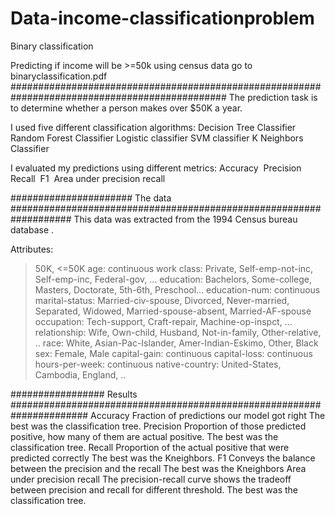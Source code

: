 # Data-income-classificationproblem
Binary classification

Predicting if income will be >=50k using census data
go to binaryclassification.pdf
###############################################################################################
The prediction task is to determine whether a person makes over $50K a year.

I  used five different classification algorithms:
Decision Tree Classifier
Random Forest Classifier
Logistic classifier
SVM classifier
K Neighbors Classifier

I evaluated my predictions using different metrics:
Accuracy 
Precision 
Recall 
F1 
Area under precision recall 

###################### The data ###################################################################
This data was extracted from the 1994 Census bureau database .

Attributes:
>50K, <=50K
age: continuous
work class: Private, Self-emp-not-inc, Self-emp-inc, Federal-gov, …
education: Bachelors, Some-college, Masters, Doctorate, 5th-6th, Preschool…
education-num: continuous
marital-status: Married-civ-spouse, Divorced, Never-married, Separated, Widowed, Married-spouse-absent, Married-AF-spouse
occupation: Tech-support, Craft-repair, Machine-op-inspct, …
relationship: Wife, Own-child, Husband, Not-in-family, Other-relative, ..
race: White, Asian-Pac-Islander, Amer-Indian-Eskimo, Other, Black
sex: Female, Male
capital-gain: continuous
capital-loss: continuous
hours-per-week: continuous
native-country: United-States, Cambodia, England, ..

################# Results ######################################################################
Accuracy Fraction of predictions our model got right 
The best was the classification tree.
Precision Proportion of those predicted positive, how many of them are actual positive. 
The best was the classification tree.
Recall Proportion of the actual positive that were predicted correctly
The best was the Kneighbors.
F1 Conveys the balance between the precision and the recall 
The best was the Kneighbors
Area under precision recall The precision-recall curve shows the tradeoff between precision and recall for different threshold. 
The best was the classification tree.

